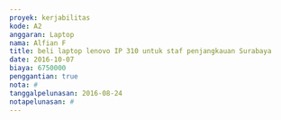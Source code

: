 ```yaml
---
proyek: kerjabilitas
kode: A2
anggaran: Laptop
nama: Alfian F
title: beli laptop lenovo IP 310 untuk staf penjangkauan Surabaya
date: 2016-10-07
biaya: 6750000
penggantian: true
nota: #
tanggalpelunasan: 2016-08-24
notapelunasan: #
---
```

